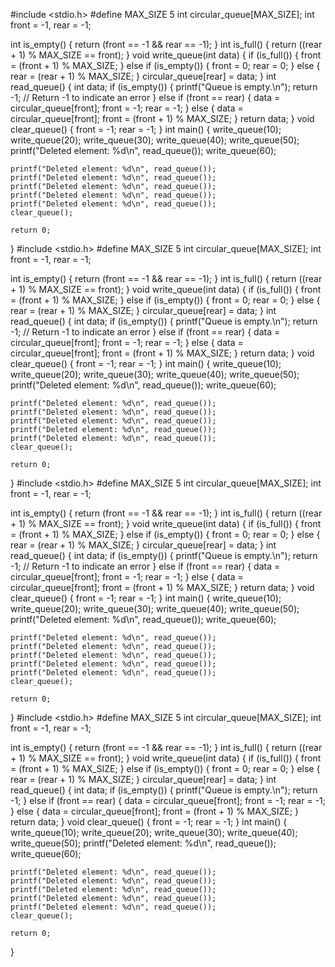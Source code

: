#include <stdio.h>
#define MAX_SIZE 5
int circular_queue[MAX_SIZE];
int front = -1, rear = -1;

int is_empty() {
    return (front == -1 && rear == -1);
}
int is_full() {
    return ((rear + 1) % MAX_SIZE == front);
}
void write_queue(int data) {
    if (is_full()) {
        front = (front + 1) % MAX_SIZE;
    } else if (is_empty()) 
{
        front = 0;
        rear = 0;
    }
 else {
        rear = (rear + 1) % MAX_SIZE;
    }
    circular_queue[rear] = data;
}
int read_queue() {
    int data;
    if (is_empty()) {
        printf("Queue is empty.\n");
        return -1; // Return -1 to indicate an error
    } else if (front == rear) {
        data = circular_queue[front];
        front = -1;
        rear = -1;
    } else
 {
        data = circular_queue[front];
        front = (front + 1) % MAX_SIZE;
    }
    return data;
}
void clear_queue() {
    front = -1;
    rear = -1;
}
int main() {
    write_queue(10);
    write_queue(20);
    write_queue(30);
    write_queue(40);
    write_queue(50);
        printf("Deleted element: %d\n", read_queue());
    write_queue(60);

    printf("Deleted element: %d\n", read_queue());
    printf("Deleted element: %d\n", read_queue());
    printf("Deleted element: %d\n", read_queue());
    printf("Deleted element: %d\n", read_queue());
    printf("Deleted element: %d\n", read_queue());
    clear_queue();

    return 0;
}
#include <stdio.h>
#define MAX_SIZE 5
int circular_queue[MAX_SIZE];
int front = -1, rear = -1;

int is_empty() {
    return (front == -1 && rear == -1);
}
int is_full() {
    return ((rear + 1) % MAX_SIZE == front);
}
void write_queue(int data) {
    if (is_full()) {
        front = (front + 1) % MAX_SIZE;
    } else if (is_empty()) 
{
        front = 0;
        rear = 0;
    }
 else {
        rear = (rear + 1) % MAX_SIZE;
    }
    circular_queue[rear] = data;
}
int read_queue() {
    int data;
    if (is_empty()) {
        printf("Queue is empty.\n");
        return -1; // Return -1 to indicate an error
    } else if (front == rear) {
        data = circular_queue[front];
        front = -1;
        rear = -1;
    } else
 {
        data = circular_queue[front];
        front = (front + 1) % MAX_SIZE;
    }
    return data;
}
void clear_queue() {
    front = -1;
    rear = -1;
}
int main() {
    write_queue(10);
    write_queue(20);
    write_queue(30);
    write_queue(40);
    write_queue(50);
        printf("Deleted element: %d\n", read_queue());
    write_queue(60);

    printf("Deleted element: %d\n", read_queue());
    printf("Deleted element: %d\n", read_queue());
    printf("Deleted element: %d\n", read_queue());
    printf("Deleted element: %d\n", read_queue());
    printf("Deleted element: %d\n", read_queue());
    clear_queue();

    return 0;
}
#include <stdio.h>
#define MAX_SIZE 5
int circular_queue[MAX_SIZE];
int front = -1, rear = -1;

int is_empty() {
    return (front == -1 && rear == -1);
}
int is_full() {
    return ((rear + 1) % MAX_SIZE == front);
}
void write_queue(int data) {
    if (is_full()) {
        front = (front + 1) % MAX_SIZE;
    } else if (is_empty()) 
{
        front = 0;
        rear = 0;
    }
 else {
        rear = (rear + 1) % MAX_SIZE;
    }
    circular_queue[rear] = data;
}
int read_queue() {
    int data;
    if (is_empty()) {
        printf("Queue is empty.\n");
        return -1; // Return -1 to indicate an error
    } else if (front == rear) {
        data = circular_queue[front];
        front = -1;
        rear = -1;
    } else
 {
        data = circular_queue[front];
        front = (front + 1) % MAX_SIZE;
    }
    return data;
}
void clear_queue() {
    front = -1;
    rear = -1;
}
int main() {
    write_queue(10);
    write_queue(20);
    write_queue(30);
    write_queue(40);
    write_queue(50);
        printf("Deleted element: %d\n", read_queue());
    write_queue(60);

    printf("Deleted element: %d\n", read_queue());
    printf("Deleted element: %d\n", read_queue());
    printf("Deleted element: %d\n", read_queue());
    printf("Deleted element: %d\n", read_queue());
    printf("Deleted element: %d\n", read_queue());
    clear_queue();

    return 0;
}
#include <stdio.h>
#define MAX_SIZE 5
int circular_queue[MAX_SIZE];
int front = -1, rear = -1;

int is_empty() {
    return (front == -1 && rear == -1);
}
int is_full() {
    return ((rear + 1) % MAX_SIZE == front);
}
void write_queue(int data) {
    if (is_full()) {
        front = (front + 1) % MAX_SIZE;
    } else if (is_empty()) 
{
        front = 0;
        rear = 0;
    }
 else {
        rear = (rear + 1) % MAX_SIZE;
    }
    circular_queue[rear] = data;
}
int read_queue() {
    int data;
    if (is_empty()) {
        printf("Queue is empty.\n");
        return -1; 
    } else if (front == rear) {
        data = circular_queue[front];
        front = -1;
        rear = -1;
    } else
 {
        data = circular_queue[front];
        front = (front + 1) % MAX_SIZE;
    }
    return data;
}
void clear_queue() {
    front = -1;
    rear = -1;
}
int main() {
    write_queue(10);
    write_queue(20);
    write_queue(30);
    write_queue(40);
    write_queue(50);
        printf("Deleted element: %d\n", read_queue());
    write_queue(60);

    printf("Deleted element: %d\n", read_queue());
    printf("Deleted element: %d\n", read_queue());
    printf("Deleted element: %d\n", read_queue());
    printf("Deleted element: %d\n", read_queue());
    printf("Deleted element: %d\n", read_queue());
    clear_queue();

    return 0;
}
